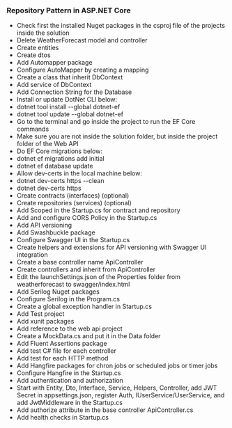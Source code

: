 ﻿### Repository Pattern in ASP.NET Core

- Check first the installed Nuget packages in the csproj file of the projects inside the solution
- Delete WeatherForecast model and controller
- Create entities
- Create dtos
- Add Automapper package
- Configure AutoMapper by creating a mapping
- Create a class that inherit DbContext
- Add service of DbContext 
- Add Connection String for the Database
- Install or update DotNet CLI below:
- dotnet tool install --global dotnet-ef 
- dotnet tool update --global dotnet-ef
- Go to the terminal and go inside the project to run the EF Core commands
- Make sure you are not inside the solution folder, but inside the project folder of the Web API
- Do EF Core migrations below:
- dotnet ef migrations add initial 
- dotnet ef database update 
- Allow dev-certs in the local machine below:
- dotnet dev-certs https --clean 
- dotnet dev-certs https
- Create contracts (interfaces) (optional)
- Create repositories (services) (optional)
- Add Scoped in the Startup.cs for contract and repository
- Add and configure CORS Policy in the Startup.cs
- Add API versioning
- Add Swashbuckle package
- Configure Swagger UI in the Startup.cs
- Create helpers and extensions for API versioning with Swagger UI integration
- Create a base controller name ApiController
- Create controllers and inherit from ApiController
- Edit the launchSettings.json of the Properties folder from weatherforecast to swagger/index.html
- Add Serilog Nuget packages
- Configure Serilog in the Program.cs
- Create a global exception handler in Startup.cs
- Add Test project
- Add xunit packages
- Add reference to the web api project
- Create a MockData.cs and put it in the Data folder
- Add Fluent Assertions package
- Add test C# file for each controller
- Add test for each HTTP method
- Add Hangfire packages for chron jobs or scheduled jobs or timer jobs
- Configure Hangfire in the Startup.cs
- Add authentication and authorization
- Start with Entity, Dto, Interface, Service, Helpers, Controller, add JWT Secret in appsettings.json, register Auth, IUserService/UserService, and add JwtMiddleware in the Startup.cs
- Add authorize attribute in the base controller ApiController.cs
- Add health checks in Startup.cs